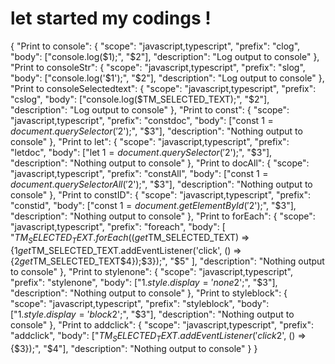   <!-- // Place your global snippets here. Each snippet is defined under a snippet name and has a scope, prefix, body and
  // description. Add comma separated ids of the languages where the snippet is applicable in the scope field. If scope
  // is left empty or omitted, the snippet gets applied to all languages. The prefix is what is
  // used to trigger the snippet and the body will be expanded and inserted. Possible variables are:
  // $1, $2 for tab stops, $0 for the final cursor position, and ${1:label}, ${2:another} for placeholders.
  // Placeholders with the same ids are connected.
  // Example: -->

# let started my codings !

{
"Print to console": {
"scope": "javascript,typescript",
"prefix": "clog",
"body": ["console.log($1);", "$2"],
"description": "Log output to console"
},
"Print to consoleStr": {
"scope": "javascript,typescript",
"prefix": "slog",
"body": ["console.log('$1');", "$2"],
"description": "Log output to console"
},
"Print to consoleSelectedtext": {
"scope": "javascript,typescript",
"prefix": "cslog",
"body": ["console.log($TM_SELECTED_TEXT);", "$2"],
"description": "Log output to console"
},
"Print to const": {
"scope": "javascript,typescript",
"prefix": "constdoc",
"body": ["const $1 = document.querySelector('$2');", "$3"],
"description": "Nothing output to console"
},
"Print to let": {
"scope": "javascript,typescript",
"prefix": "letdoc",
"body": ["let $1 = document.querySelector('$2');", "$3"],
"description": "Nothing output to console"
},
"Print to docAll": {
"scope": "javascript,typescript",
"prefix": "constAll",
"body": ["const $1 = document.querySelectorAll('$2');", "$3"],
"description": "Nothing output to console"
},
"Print to constID": {
"scope": "javascript,typescript",
"prefix": "constid",
"body": ["const $1 = document.getElementById('$2');", "$3"],
"description": "Nothing output to console"
},
"Print to forEach": {
"scope": "javascript,typescript",
"prefix": "foreach",
"body": [
"$TM_SELECTED_TEXT.forEach((get$TM_SELECTED_TEXT) => {$1get$TM_SELECTED_TEXT.addEventListener('click', () =>{$2get$TM_SELECTED_TEXT$4});$3});",
"$5"
],
"description": "Nothing output to console"
},
"Print to stylenone": {
"scope": "javascript,typescript",
"prefix": "stylenone",
"body": ["$1.style.display = 'none$2';", "$3"],
"description": "Nothing output to console"
},
"Print to styleblock": {
"scope": "javascript,typescript",
"prefix": "styleblock",
"body": ["$1.style.display = 'block$2';", "$3"],
"description": "Nothing output to console"
},
"Print to addclick": {
"scope": "javascript,typescript",
"prefix": "addclick",
"body": ["$TM_SELECTED_TEXT.addEventListener('click$2', () =>{$3});", "$4"],
"description": "Nothing output to console"
}
}
